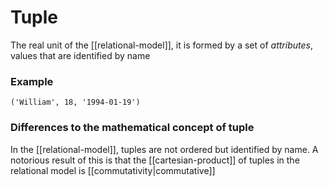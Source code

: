 # Tuple
The real unit of the [[relational-model]], it is formed by a set of *attributes*, values that are identified by name

### Example
```
('William', 18, '1994-01-19')
```

### Differences to the mathematical concept of tuple
In the [[relational-model]], tuples are not ordered but identified by name. A notorious result of this is that the [[cartesian-product]] of tuples in the relational model is [[commutativity|commutative]]
